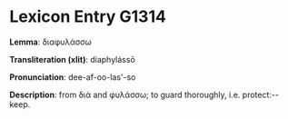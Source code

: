 # Lexicon Entry G1314

**Lemma**: διαφυλάσσω

**Transliteration (xlit)**: diaphylássō

**Pronunciation**: dee-af-oo-las'-so

**Description**:
from διά and φυλάσσω; to guard thoroughly, i.e. protect:--keep.

